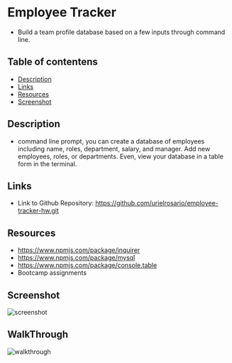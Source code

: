 # Employee Tracker

- Build a team profile database based on a few inputs through command line.

## Table of contentens

- [Description](#Description)
- [Links](#Links)
- [Resources](#Resources)
- [Screenshot](#Screenshot)

## Description

- command line prompt, you can create a database of employees including name, roles, department, salary, and manager. Add new employees, roles, or departments. Even, view your database in a table form in the terminal.

## Links

- Link to Github Repository: https://github.com/urielrosario/employee-tracker-hw.git

## Resources

- https://www.npmjs.com/package/inquirer
- https://www.npmjs.com/package/mysql
- https://www.npmjs.com/package/console.table
- Bootcamp assignments

## Screenshot

![screenshot]()

## WalkThrough

![walkthrough]()
